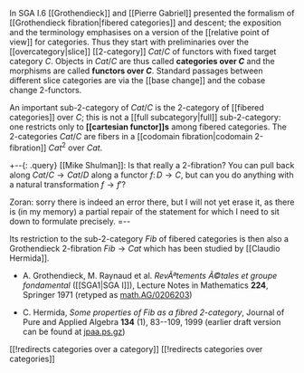 In SGA I.6 [[Grothendieck]] and [[Pierre Gabriel]] presented the formalism of [[Grothendieck fibration|fibered categories]] and descent; the exposition and the terminology emphasises on a version of the [[relative point of view]] for categories. Thus they start with preliminaries over the [[overcategory|slice]] [[2-category]] $Cat/C$ of functors with fixed target category $C$. Objects in $Cat/C$ are thus called **categories over $C$** and the morphisms are called **functors over $C$**. Standard passages between different slice categories are via the [[base change]] and the cobase change 2-functors. 

An important sub-2-category of $Cat/C$ is the 2-category of [[fibered categories]] over $C$; this is not a [[full subcategory|full]] sub-2-category: one restricts only to **[[cartesian functor]]s** among fibered categories. The 2-categories $Cat/C$ are fibers in a [[codomain fibration|codomain 2-fibration]] $Cat^2$ over $Cat$.

+--{: .query}
[[Mike Shulman]]: Is that really a 2-fibration?  You can pull back along $Cat/C \to Cat/D$ along a functor $f\colon D\to C$, but can you do anything with a natural transformation $f\to f'$?

Zoran: sorry there is indeed an error there, but I will not yet erase it, as there is (in my memory) a partial repair of the statement for which I need to sit down to formulate precisely. 
=--

Its restriction to the sub-2-category $Fib$ of fibered categories is then also a Grothendieck 2-fibration $Fib\to Cat$ which has been studied by [[Claudio Hermida]]. 

* A. Grothendieck, M. Raynaud et al. _RevÃªtements Ã©tales et groupe fondamental_ ([[SGA1|SGA I]]), Lecture Notes in Mathematics __224__, Springer 1971 (retyped as [math.AG/0206203](http://arxiv.org/abs/math/0206203))

* C. Hermida, _Some properties of $Fib$ as a fibred 2-category_, Journal of Pure and Applied Algebra __134__ (1), 83--109, 1999 (earlier draft version can be found at [jpaa.ps.gz](http://maggie.cs.queensu.ca/chermida/papers/jpaa.ps.gz))


[[!redirects categories over a category]]
[[!redirects categories over categories]]
